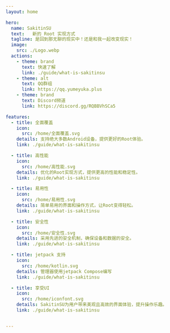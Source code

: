 ```yaml
---
layout: home

hero:
  name: SakitinSU
  text:   新的 Root 实现方式
  tagline: 是回到那无聊的现实中！还是和我一起改变现实！
  image:
    src: ./Logo.webp
  actions:
    - theme: brand
      text: 快速了解
      link: ./guide/what-is-sakitinsu
    - theme: alt
      text: QQ群组
      link: https://qq.yumeyuka.plus
    - theme: brand
      text: Discord频道
      link: https://discord.gg/RQBBVhSCa5

features:
  - title: 全面覆盖
    icon: 
      src: /home/全面覆盖.svg
    details: 支持绝大多数Android设备，提供更好的Root体验。
    link: ./guide/what-is-sakitinsu

  - title: 高性能
    icon: 
      src: /home/高性能.svg
    details: 优化的Root实现方式，提供更高的性能和稳定性。
    link: ./guide/what-is-sakitinsu

  - title: 易用性
    icon: 
      src: /home/易用性.svg
    details: 简单易用的界面和操作方式，让Root变得轻松。
    link: ./guide/what-is-sakitinsu

  - title: 安全性
    icon: 
      src: /home/安全性.svg
    details: 采用先进的安全机制，确保设备和数据的安全。
    link: ./guide/what-is-sakitinsu

  - title: jetpack 支持
    icon: 
      src: /home/kotlin.svg
    details: 管理器使用jetpack Compose编写
    link: ./guide/what-is-sakitinsu

  - title: 享受UI
    icon:
      src: /home/iconfont.svg
    details: SakitinSU为用户带来美观且高效的界面体验，提升操作乐趣。
    link: ./guide/what-is-sakitinsu


---
```


<HomeUnderline />
<Confetti />
